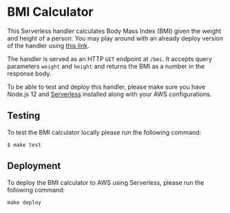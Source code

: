 # BMI Calculator

This Serverless handler calculates Body Mass Index (BMI) given the weight and
height of a person. You may play around with an already deploy version of the handler using  [this link](https://2j62oej0ci.execute-api.eu-central-1.amazonaws.com/prod/bmi?weight=10&height=10).

The handler is served as an HTTP `GET` endpoint at `/bmi`. It accepts query parameters
`weight` and `height` and returns the BMI as a number in the response body.

To be able to test and deploy this handler, please make sure you have
Node.js 12 and [Serverless](https://www.serverless.com) installed along with your
AWS configurations.

## Testing

To test the BMI calculator locally please run the following command:

```
$ make test
```

## Deployment

To deploy the BMI calculator to AWS using Serverless, please run the following command:

```
make deploy
```
